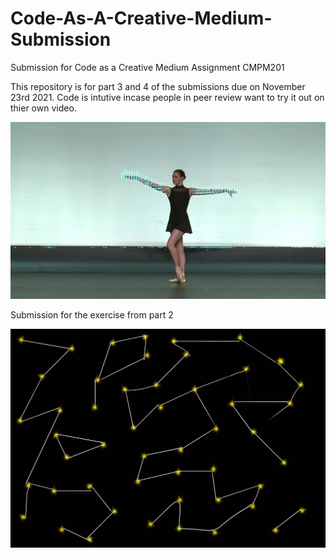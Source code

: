 # Code-As-A-Creative-Medium-Submission
Submission for Code as a Creative Medium Assignment CMPM201

This repository is for part 3 and 4 of the submissions due on November 23rd 2021. Code is intutive incase people in peer review want to try it out on thier own video. 

[![IMAGE ALT TEXT HERE](https://raw.githubusercontent.com/siddu1998/Code-As-A-Creative-Medium-Submission/main/312.jpg)](https://www.youtube.com/watch?v=3knO7CpAiUM)


Submission for the exercise from part 2


![alt text](https://raw.githubusercontent.com/siddu1998/Code-As-A-Creative-Medium-Submission/main/IMG-0045.PNG)
